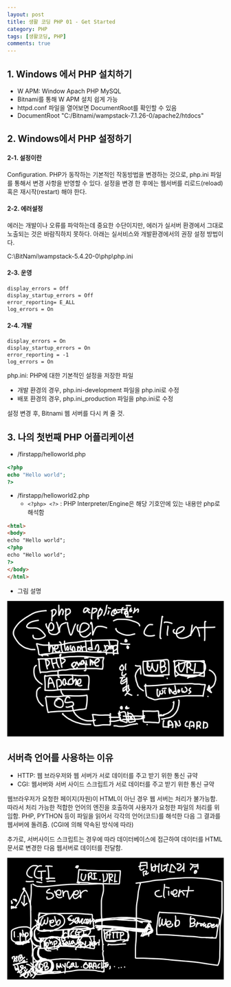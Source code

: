 ```yaml
---
layout: post
title: 생활 코딩 PHP 01 - Get Started 
category: PHP
tags: [생활코딩, PHP]
comments: true
---
```




## 1. Windows 에서 PHP 설치하기

- W APM: Window Apach PHP MySQL
- Bitnami를 통해 W APM 설치 쉽게 가능
- httpd.conf 파일을 열어보면 DocumentRoot를 확인할 수 있음
- DocumentRoot "C:/Bitnami/wampstack-7.1.26-0/apache2/htdocs"



## 2. Windows에서 PHP 설정하기

#### 2-1. 설정이란

Configuration. PHP가 동작하는 기본적인 작동방법을 변경하는 것으로, php.ini 파일를 통해서 변경 사항을 반영할 수 있다. 설정을 변경 한 후에는 웹서버를 리로드(reload) 혹은 재시작(restart) 해야 한다.

#### 2-2. 에러설정

에러는 개발이나 오류를 파악하는데 중요한 수단이지만, 에러가 실서버 환경에서 그대로 노출되는 것은 바람직하지 못하다. 아래는 실서비스와 개발환경에서의 권장 설정 방법이다. 

C:\BitNami\wampstack-5.4.20-0\php\php.ini

#### 2-3. 운영 

```
display_errors = Off
display_startup_errors = Off
error_reporting= E_ALL
log_errors = On
```

#### 2-4. 개발

```
display_errors = On
display_startup_errors = On
error_reporting = -1
log_errors = On
```

php.ini: PHP에 대한 기본적인 설정을 저장한 파일

- 개발 환경의 경우, php.ini-development 파일을 php.ini로 수정
- 배포 환경의 경우, php.ini_production 파일을 php.ini로 수정

설정 변경 후, Bitnami 웹 서버를 다시 켜 줄 것.



## 3. 나의 첫번째 PHP 어플리케이션

- /firstapp/helloworld.php 

```php
<?php
echo "Hello world";
?>
```

- /firstapp/helloworld2.php
  - `<?php> <?>` : PHP Interpreter/Engine은 해당 기호안에 있는 내용만 php로 해석함 

```html
<html>
<body>
echo "Hello world";    
<?php
echo "Hello world";
?>
</body>
</html>
```

- 그림 설명

  

![](img/base.png)





## 서버측 언어를 사용하는 이유

- HTTP:  웹 브라우저와 웹 서버가 서로 데이터를 주고 받기 위한 통신 규약
- CGI: 웹서버와 서버 사이드 스크립트가 서로 데이터를 주고 받기 위한 통신 규약

웹브라우저가 요청한 페이지(자원)이 HTML이 아닌 경우 웹 서버는 처리가 불가능함. 따라서 처리 가능한 적합한 언어의 엔진을 호출하여 사용자가 요청한 파일의 처리를 위임함. PHP, PYTHON 등이 파일을 읽어서 각각의 언어(코드)를 해석한 다음 그 결과를 웹서버에 돌려줌.  (CGI에 의해 약속된 방식에 따라)

추가로, 서버사이드 스크립트는 경우에 따라 데이터베이스에 접근하여 데이터를 HTML 문서로 변경한 다음 웹서버로 데이터를 전달함.

![](img/web.png)

